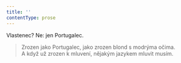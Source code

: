 ```yaml
---
title: ''
contentType: prose
---
```


Vlastenec? Ne: jen Portugalec.

> Zrozen jako Portugalec, jako zrozen blond s modrýma očima.  
> A když už zrozen k mluvení, nějakým jazykem mluvit musím.
